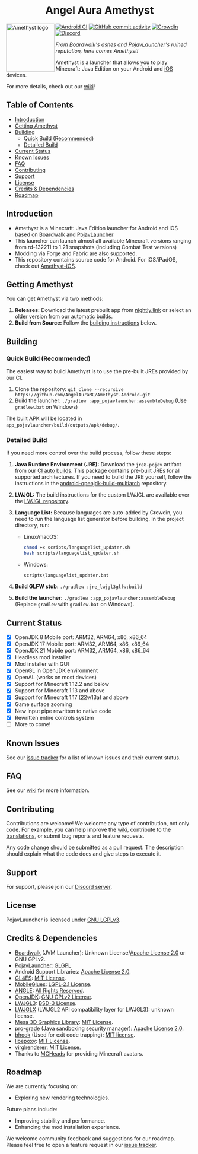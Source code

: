 <h1 align="center">Angel Aura Amethyst</h1>

<img src="https://github.com/AngelAuraMC/Amethyst-Android/blob/v3_openjdk/app_pojavlauncher/src/main/assets/amethyst.png" align="left" width="130" height="130" alt="Amethyst logo">

[![Android CI](https://github.com/AngelAuraMC/Amethyst-Android/workflows/Android%20CI/badge.svg)](https://github.com/AngelAuraMC/Amethyst-Android/actions)
[![GitHub commit activity](https://img.shields.io/github/commit-activity/m/AngelAuraMC/Amethyst-Android)](https://github.com/AngelAuraMC/Amethyst-Android/actions)
[![Crowdin](https://badges.crowdin.net/pojavlauncher/localized.svg)](https://crowdin.com/project/pojavlauncher)
[![Discord](https://img.shields.io/discord/724163890803638273.svg?label=&logo=discord&logoColor=ffffff&color=7389D8&labelColor=6A7EC2)](https://discord.gg/5ptqkyZxEy)

*From [Boardwalk](https://github.com/zhuowei/Boardwalk)'s ashes and [PojavLauncher](https://github.com/PojavLauncherTeam/PojavLauncher)'s ruined reputation, here comes Amethyst!*

Amethyst is a launcher that allows you to play Minecraft: Java Edition on your Android and [iOS](https://github.com/AngelAuraMC/Amethyst-iOS) devices.

For more details, check out our [wiki](https://angelauramc.dev/wiki)!

## Table of Contents

* [Introduction](#introduction)
* [Getting Amethyst](#getting-amethyst)
* [Building](#building)
    * [Quick Build (Recommended)](#quick-build-recommended)
    * [Detailed Build](#detailed-build)
* [Current Status](#current-status)
* [Known Issues](#known-issues)
* [FAQ](#faq)
* [Contributing](#contributing)
* [Support](#support)
* [License](#license)
* [Credits & Dependencies](#credits--dependencies)
* [Roadmap](#roadmap)

## Introduction

* Amethyst is a Minecraft: Java Edition launcher for Android and iOS based on [Boardwalk](https://github.com/zhuowei/Boardwalk) and [PojavLauncher](https://github.com/PojavLauncherTeam/PojavLauncher)
* This launcher can launch almost all available Minecraft versions ranging from rd-132211 to 1.21 snapshots (including Combat Test versions)
* Modding via Forge and Fabric are also supported.
* This repository contains source code for Android. For iOS/iPadOS, check out [Amethyst-iOS](https://github.com/AngelAuraMC/Amethyst-iOS).

## Getting Amethyst

You can get Amethyst via two methods:

1. **Releases:** Download the latest prebuilt app from [nightly.link](https://nightly.link/AngelAuraMC/Amethyst-Android/workflows/android/v3_openjdk/app-debug.zip) or select an older version from our [automatic builds](https://github.com/AngelAuraMC/Amethyst-Android/actions).
2. **Build from Source:** Follow the [building instructions](#building) below.

## Building

### Quick Build (Recommended)

The easiest way to build Amethyst is to use the pre-built JREs provided by our CI.

1. Clone the repository: `git clone --recursive https://github.com/AngelAuraMC/Amethyst-Android.git`
2. Build the launcher: `./gradlew :app_pojavlauncher:assembleDebug` (Use `gradlew.bat` on Windows)

The built APK will be located in `app_pojavlauncher/build/outputs/apk/debug/`.

### Detailed Build

If you need more control over the build process, follow these steps:

1. **Java Runtime Environment (JRE):** Download the `jre8-pojav` artifact from our [CI auto builds](https://github.com/AngelAuraMC/openjdk-build-multiarch/actions).  This package contains pre-built JREs for all supported architectures.  If you need to build the JRE yourself, follow the instructions in the [android-openjdk-build-multiarch](https://github.com/AngelAuraMC/openjdk-build-multiarch) repository.

2. **LWJGL:** The build instructions for the custom LWJGL are available over the [LWJGL repository](https://github.com/AngelAuraMC/lwjgl3).

3. **Language List:** Because languages are auto-added by Crowdin, you need to run the language list generator before building. In the project directory, run:
   * Linux/macOS:
     ```bash
     chmod +x scripts/languagelist_updater.sh
     bash scripts/languagelist_updater.sh
     ```
   * Windows:
     ```batch
     scripts\languagelist_updater.bat
     ```

4. **Build GLFW stub:** `./gradlew :jre_lwjgl3glfw:build`

5. **Build the launcher:** `./gradlew :app_pojavlauncher:assembleDebug` (Replace `gradlew` with `gradlew.bat` on Windows).

## Current Status

* [x] OpenJDK 8 Mobile port: ARM32, ARM64, x86, x86_64
* [x] OpenJDK 17 Mobile port: ARM32, ARM64, x86, x86_64
* [x] OpenJDK 21 Mobile port: ARM32, ARM64, x86, x86_64
* [x] Headless mod installer
* [x] Mod installer with GUI
* [x] OpenGL in OpenJDK environment
* [x] OpenAL (works on most devices)
* [x] Support for Minecraft 1.12.2 and below
* [x] Support for Minecraft 1.13 and above
* [x] Support for Minecraft 1.17 (22w13a) and above
* [x] Game surface zooming
* [x] New input pipe rewritten to native code
* [x] Rewritten entire controls system
* [ ] More to come!

## Known Issues

See our [issue tracker](https://github.com/AngelAuraMC/Amethyst-Android/issues) for a list of known issues and their current status.

## FAQ

See our [wiki](https://angelauramc.dev/wiki) for more information.

## Contributing

Contributions are welcome! We welcome any type of contribution, not only code. For example, you can help improve the [wiki](https://AngelAuraMC.github.io/), contribute to the [translations](https://crowdin.com/project/amethyst), or submit bug reports and feature requests.

Any code change should be submitted as a pull request. The description should explain what the code does and give steps to execute it.

## Support

For support, please join our [Discord server](https://discord.com/invite/98pZ8YY3Cq).

## License

PojavLauncher is licensed under [GNU LGPLv3](https://github.com/AngelAuraMC/Amethyst-Android/blob/v3_openjdk/LICENSE).

## Credits & Dependencies

* [Boardwalk](https://github.com/zhuowei/Boardwalk) (JVM Launcher): Unknown License/[Apache License 2.0](https://github.com/zhuowei/Boardwalk/blob/master/LICENSE) or GNU GPLv2.
* [PojavLauncher](https://github.com/PojavLauncherTeam/PojavLauncher): [GLGPL](https://github.com/PojavLauncherTeam/PojavLauncher/blob/v3_openjdk/LICENSE)
* Android Support Libraries: [Apache License 2.0](https://android.googlesource.com/platform/prebuilts/maven_repo/android/+/master/NOTICE.txt).
* [GL4ES](https://github.com/AngelAuraMC/gl4es): [MIT License](https://github.com/ptitSeb/gl4es/blob/master/LICENSE).
* [MobileGlues](https://github.com/MobileGL-Dev/MobileGlues): [LGPL-2.1 License](https://github.com/MobileGL-Dev/MobileGlues/blob/dev-es/LICENSE).
* [ANGLE](https://chromium.googlesource.com/angle/angle): [All Rights Reserved](app_pojavlauncher/src/main/jniLibs/ANGLE_LICENSE).
* [OpenJDK](https://github.com/AngelAuraMC/openjdk-multiarch-jdk8u): [GNU GPLv2 License](https://openjdk.java.net/legal/gplv2+ce.html).
* [LWJGL3](https://github.com/AngelAuraMC/lwjgl3): [BSD-3 License](https://github.com/LWJGL/lwjgl3/blob/master/LICENSE.md).
* [LWJGLX](https://github.com/AngelAuraMC/lwjglx) (LWJGL2 API compatibility layer for LWJGL3): unknown license.
* [Mesa 3D Graphics Library](https://gitlab.freedesktop.org/mesa/mesa): [MIT License](https://docs.mesa3d.org/license.html).
* [pro-grade](https://github.com/pro-grade/pro-grade) (Java sandboxing security manager): [Apache License 2.0](https://github.com/pro-grade/pro-grade/blob/master/LICENSE.txt).
* [bhook](https://github.com/bytedance/bhook) (Used for exit code trapping): [MIT license](https://github.com/bytedance/bhook/blob/main/LICENSE).
* [libepoxy](https://github.com/anholt/libepoxy): [MIT License](https://github.com/anholt/libepoxy/blob/master/COPYING).
* [virglrenderer](https://github.com/AngelAuraMC/virglrenderer): [MIT License](https://gitlab.freedesktop.org/virgl/virglrenderer/-/blob/master/COPYING).
* Thanks to [MCHeads](https://mc-heads.net) for providing Minecraft avatars.

## Roadmap

We are currently focusing on:

* Exploring new rendering technologies.

Future plans include:

* Improving stability and performance.
* Enhancing the mod installation experience.

We welcome community feedback and suggestions for our roadmap.  Please feel free to open a feature request in our [issue tracker](https://github.com/AngelAuraMC/Amethyst-Android/issues).
